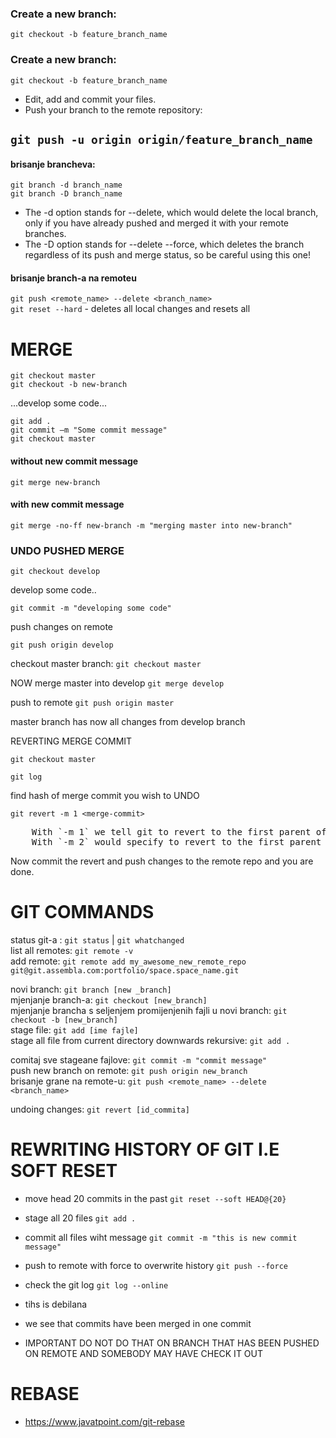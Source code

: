 ### Create a new branch:  
`git checkout -b feature_branch_name`  

### Create a new branch:  
`git checkout -b feature_branch_name`  

- Edit, add and commit your files.  
- Push your branch to the remote repository:  

`git push -u origin origin/feature_branch_name`  
-------------------------------------------------------------------------------------  
#### brisanje brancheva:  
`git branch -d branch_name`  
`git branch -D branch_name`  

- The -d option stands for --delete, which would delete the local branch, only if you have already pushed and merged it with your remote branches.  
- The -D option stands for --delete --force, which deletes the branch regardless of its push and merge status, so be careful using this one!  
  
#### brisanje branch-a na remoteu  
`git push <remote_name> --delete <branch_name>`  
`git reset --hard` - deletes all local changes and resets all  
  
# MERGE  
`git checkout master`  
`git checkout -b new-branch`  
  
...develop some code...  
  
`git add .`  
`git commit –m "Some commit message"`  
`git checkout master`  

#### without new commit message  
`git merge new-branch`    
  
#### with new commit message  
`git merge -no-ff new-branch -m "merging master into new-branch"`    
  
### UNDO PUSHED MERGE  

`git checkout develop`  

develop some code..

`git commit -m "developing some code"`  

push changes on remote  

`git push origin develop`

checkout master branch: `git checkout master`  

NOW merge master into develop   `git merge develop`  

push to remote `git push origin master`

master branch has now all changes from develop branch  

REVERTING MERGE COMMIT  

`git checkout master`  

`git log`

find hash of merge commit you wish to UNDO  

`git revert -m 1 <merge-commit> `

<pre>
    With `-m 1` we tell git to revert to the first parent of the mergecommit on the master branch. 
    With `-m 2` would specify to revert to the first parent on the develop branch where the merge came from initially.
</pre>  

Now commit the revert and push changes to the remote repo and you are done.

# GIT COMMANDS  
status git-a : `git status` | `git whatchanged`    
list all remotes: `git remote -v`    
add remote: `git remote add my_awesome_new_remote_repo git@git.assembla.com:portfolio/space.space_name.git`    
  
novi branch: `git branch [new _branch]`    
mjenjanje branch-a: `git checkout [new_branch]`    
mjenjanje brancha s seljenjem promijenjenih fajli u novi branch:  `git checkout -b [new_branch]`    
stage file: `git add [ime fajle]`     
stage all file from current directory downwards rekursive: `git add .`    
  
  
comitaj sve stageane fajlove: `git commit -m "commit message"`    
push new branch on remote: `git push origin new_branch`    
brisanje grane na remote-u: `git push <remote_name> --delete <branch_name>`     
  
undoing changes:  `git revert [id_commita]`    
  
  
# REWRITING HISTORY OF GIT I.E SOFT RESET
- move head 20 commits in the past
`git reset --soft HEAD@{20}` 
- stage all 20 files
`git add .`
- commit all files wiht message
`git commit -m "this is new commit message"`
- push to remote with force to overwrite history
`git push --force`
- check the git log
`git log --online`
- tihs is debilana

- we see that commits have been merged in one commit
- IMPORTANT DO NOT DO THAT ON BRANCH THAT HAS BEEN PUSHED ON REMOTE AND SOMEBODY MAY HAVE CHECK IT OUT

# REBASE  
  
- https://www.javatpoint.com/git-rebase  
